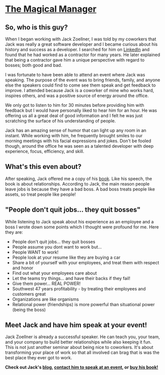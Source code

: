 # [The Magical Manager](https://themagicalmanager.com)

## So, who is this guy?

When I began working with Jack Zoellner, I was told by my coworkers that Jack was really a great software developer and I became curious about his history and success as a developer. I searched for him on [LinkedIn](https://www.linkedin.com/in/jackzoellner/) and found that he had worked as a contractor for many years. He later explained that being a contractor gave him a unique perspective with regard to bosses; both good and bad.

I was fortunate to have been able to attend an event where Jack was speaking. The purpose of the event was to bring friends, family, and anyone else the speakers could find to come see them speak and get feedback to improve. I attended because Jack is a coworker of mine who works hard, inspires others, and was a positive source of energy around the office.

We only got to listen to him for 30 minutes before providing him with feedback but I would have personally liked to hear him for an hour. He was offering us all a great deal of good information and I felt he was just scratching the surface of his understanding of people.

Jack has an amazing sense of humor that can light up any room in an instant. While working with him, he frequently brought smiles to our morning meetings with his facial expressions and jokes. Don't be fooled though, around the office he was seen as a talented developer with deep experience, focus, efficiency, and skill.

## What's this even about?

After speaking, Jack offered me a copy of his [book](https://amzn.to/2tE7CRd). Like his speech, the book is about relationships. According to Jack, the main reason people leave jobs is because they have a bad boss. A bad boss treats people like assets, so treat people like people!

## "People don't quit jobs... they quit bosses"

While listening to Jack speak about his experience as an employee and a boss I wrote down some points which I thought were profound for me. Here they are:

- People don't quit jobs... they quit bosses
- People assume you dont want to work but...
- People WANT to work!
- People look at your resume like they are buying a car
- Share a bit of yourself with your employees, and treat them with respect and honor
- Find out what your employees care about
- Let the teams try things... and have their backs if they fail!
- Give them power... REAL POWER!
- Southwest 47 years profitability - by treating their employees and customers great
- Organizations are like organisms
- Relational power (friendships) is more powerful than situational power (being the boss)

## Meet Jack and have him speak at your event!

Jack Zoellner is already a successful speaker. He can teach you, your team, and your company to build better relationships while also keeping it fun. This is not just another seminar about being nice to coworkers. It's about transforming your place of work so that all involved can brag that is was the best place they ever got to work.

**Check out Jack's [blog](https://themagicalmanager.com/blogs/), [contact him to speak at an event](https://themagicalmanager.com/contact/), or [buy his book!](https://amzn.to/2tE7CRd)**
